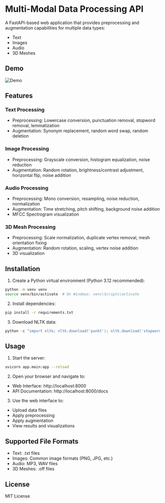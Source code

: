 # Multi-Modal Data Processing API

A FastAPI-based web application that provides preprocessing and augmentation capabilities for multiple data types:
- Text
- Images
- Audio
- 3D Meshes

## Demo
![Demo](demo.gif)

## Features

### Text Processing
- Preprocessing: Lowercase conversion, punctuation removal, stopword removal, lemmatization
- Augmentation: Synonym replacement, random word swap, random deletion

### Image Processing
- Preprocessing: Grayscale conversion, histogram equalization, noise reduction
- Augmentation: Random rotation, brightness/contrast adjustment, horizontal flip, noise addition

### Audio Processing
- Preprocessing: Mono conversion, resampling, noise reduction, normalization
- Augmentation: Time stretching, pitch shifting, background noise addition
- MFCC Spectrogram visualization

### 3D Mesh Processing
- Preprocessing: Scale normalization, duplicate vertex removal, mesh orientation fixing
- Augmentation: Random rotation, scaling, vertex noise addition
- 3D visualization

## Installation

1. Create a Python virtual environment (Python 3.12 recommended):

```bash
python -m venv venv
source venv/bin/activate  # On Windows: venv\Scripts\activate
```

2. Install dependencies:

```bash
pip install -r requirements.txt
```

3. Download NLTK data:

```python
python -c "import nltk; nltk.download('punkt'); nltk.download('stopwords'); nltk.download('wordnet'); nltk.download('averaged_perceptron_tagger')"
```

## Usage

1. Start the server:

```bash
uvicorn app.main:app --reload
```

2. Open your browser and navigate to:
- Web Interface: http://localhost:8000
- API Documentation: http://localhost:8000/docs

3. Use the web interface to:
- Upload data files
- Apply preprocessing
- Apply augmentation
- View results and visualizations

## Supported File Formats

- Text: .txt files
- Images: Common image formats (PNG, JPG, etc.)
- Audio: MP3, WAV files
- 3D Meshes: .off files


## License

MIT License
